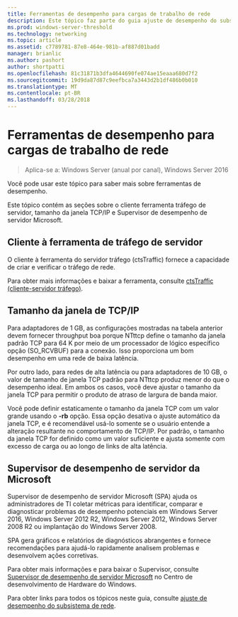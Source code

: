 ```yaml
---
title: Ferramentas de desempenho para cargas de trabalho de rede
description: Este tópico faz parte do guia ajuste de desempenho do subsistema de rede para Windows Server 2016.
ms.prod: windows-server-threshold
ms.technology: networking
ms.topic: article
ms.assetid: c7789781-87e8-464e-981b-af887d01badd
manager: brianlic
ms.author: pashort
author: shortpatti
ms.openlocfilehash: 81c31871b3dfa4644690fe074ae15eaaa680d7f2
ms.sourcegitcommit: 19d9da87d87c9eefbca7a3443d2b1df486b0b010
ms.translationtype: MT
ms.contentlocale: pt-BR
ms.lasthandoff: 03/28/2018
---
```

# <a name="performance-tools-for-network-workloads"></a>Ferramentas de desempenho para cargas de trabalho de rede

>Aplica-se a: Windows Server (anual por canal), Windows Server 2016

Você pode usar este tópico para saber mais sobre ferramentas de desempenho.

Este tópico contém as seções sobre o cliente ferramenta tráfego de servidor, tamanho da janela TCP/IP e Supervisor de desempenho de servidor Microsoft.

##  <a name="bkmk_tuning"></a>Cliente à ferramenta de tráfego de servidor

O cliente à ferramenta do servidor tráfego \(ctsTraffic\) fornece a capacidade de criar e verificar o tráfego de rede.

Para obter mais informações e baixar a ferramenta, consulte [ctsTraffic (cliente-servidor tráfego)](http://ctstraffic.codeplex.com/).
  
##  <a name="bkmk_size"></a>Tamanho da janela de TCP/IP

Para adaptadores de 1 GB, as configurações mostradas na tabela anterior devem fornecer throughput boa porque NTttcp define o tamanho da janela padrão TCP para 64 K por meio de um processador de lógico específico opção \(SO_RCVBUF\) para a conexão. Isso proporciona um bom desempenho em uma rede de baixa latência.  

Por outro lado, para redes de alta latência ou para adaptadores de 10 GB, o valor de tamanho de janela TCP padrão para NTttcp produz menor do que o desempenho ideal. Em ambos os casos, você deve ajustar o tamanho da janela TCP para permitir o produto de atraso de largura de banda maior.  

Você pode definir estaticamente o tamanho da janela TCP com um valor grande usando o **-rb** opção. Essa opção desativa o ajuste automático da janela TCP, e é recomendável usá-lo somente se o usuário entende a alteração resultante no comportamento de TCP/IP. Por padrão, o tamanho da janela TCP for definido como um valor suficiente e ajusta somente com excesso de carga ou ao longo de links de alta latência.  

##  <a name="bkmk_advisor"></a>Supervisor de desempenho de servidor da Microsoft

Supervisor de desempenho de servidor Microsoft \(SPA\) ajuda os administradores de TI coletar métricas para identificar, comparar e diagnosticar problemas de desempenho potenciais em Windows Server 2016, Windows Server 2012 R2, Windows Server 2012, Windows Server 2008 R2 ou implantação do Windows Server 2008. 

SPA gera gráficos e relatórios de diagnósticos abrangentes e fornece recomendações para ajudá-lo rapidamente analisem problemas e desenvolvem ações corretivas.  
  
 Para obter mais informações e para baixar o Supervisor, consulte [Supervisor de desempenho de servidor Microsoft](https://msdn.microsoft.com/library/windows/hardware/dn481522.aspx) no Centro de desenvolvimento de Hardware do Windows.

Para obter links para todos os tópicos neste guia, consulte [ajuste de desempenho do subsistema de rede](net-sub-performance-top.md).